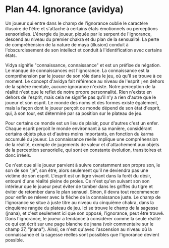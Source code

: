# Plan 44. Ignorance (avidya)

Un joueur qui entre dans le champ de l'ignorance oublie le caractère illusoire de l'être et s'attache à certains états émotionnels ou perceptions sensorielles. L'énergie du joueur, piquée par le serpent de l'ignorance, descend au niveau du premier chakra et du plan de la sensualité. La perte de compréhension de la nature de maya (illusion) conduit à l'obscurcissement de son intellect et conduit à l'identification avec certains états.

Vidya signifie "connaissance, connaissance" et est un préfixe de négation. Le manque de connaissances est l'ignorance. La connaissance est la compréhension par le joueur de son rôle dans le jeu, où qu'il se trouve à ce moment. Le concept d'avidya fait référence au niveau de l'esprit ; en dehors de la sphère mentale, aucune ignorance n'existe. Notre perception de la réalité n'est que le reflet de notre propre personnalité. Rien n'existe en dehors de l'esprit, mais cela ne signifie pas qu'il n'y a rien d'autre que le joueur et son esprit. Le monde des noms et des formes existe également, mais la façon dont le joueur perçoit ce monde dépend de son état d'esprit, qui, à son tour, est déterminé par sa position sur le plateau de jeu.

Pour certains ce monde est un lieu de plaisir, pour d'autres c'est un enfer. Chaque esprit perçoit le monde environnant à sa manière, considérant certains objets plus et d'autres moins importants, en fonction du karma accumulé du joueur. La connaissance réelle implique une compréhension de la réalité, exempte de jugements de valeur et d'attachement aux objets de la perception sensorielle, qui sont en constante évolution, transitoires et donc irréels.

Ce n'est que si le joueur parvient à suivre constamment son propre son, le son de son "je", son être, alors seulement qu'il ne deviendra pas une victime de son esprit. L'esprit est un tigre vivant dans la forêt du désir, entouré d'une réalité pleine de proies. Ce n'est qu'en suivant son son intérieur que le joueur peut éviter de tomber dans les griffes du tigre et éviter de retomber dans le plan sensuel. Sinon, il devra tout recommencer pour enfin se relever avec la flèche de la connaissance juste. Le champ de l'ignorance se situe à juste titre au niveau du cinquième chakra, dans la cinquième rangée du plateau de jeu. Ici se trouve le champ de la sagesse (jnana), et c'est seulement ici que son opposé, l'ignorance, peut être trouvé. Dans l'ignorance, le joueur a tendance à considérer comme la seule réalité ce qui est écrit sur une page blanche de jnana (voir commentaire sur le champ 37, "jnana"). Ainsi, ce n'est qu'avec l'ascension au niveau où la connaissance et la sagesse réelles sont possibles que l'ignorance devient possible.
